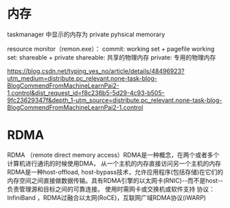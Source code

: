 # 内存
taskmanager 中显示的内存为 private pyhsical memorary

resource monitor（remon.exe）：
commit: working set + pagefile
working set: shareable + private
shareable: 共享的物理内存
private: 专用的物理内存


https://blog.csdn.net/typing_yes_no/article/details/48496923?utm_medium=distribute.pc_relevant.none-task-blog-BlogCommendFromMachineLearnPai2-1.control&dist_request_id=f8c236b5-5d29-4c93-b505-9fc23629347f&depth_1-utm_source=distribute.pc_relevant.none-task-blog-BlogCommendFromMachineLearnPai2-1.control

# RDMA
RDMA （remote direct memory access）RDMA是一种概念，在两个或者多个计算机进行通讯的时候使用DMA， 从一个主机的内存直接访问另一个主机的内存
RDMA是一种host-offload, host-bypass技术，允许应用程序(包括存储)在它们的内存空间之间直接做数据传输。具有RDMA引擎的以太网卡(RNIC)--而不是host--负责管理源和目标之间的可靠连接。
使用时需网卡或交换机或软件支持  协议：InfiniBand ，RDMA过融合以太网(RoCE)，互联网广域RDMA协议(iWARP)
